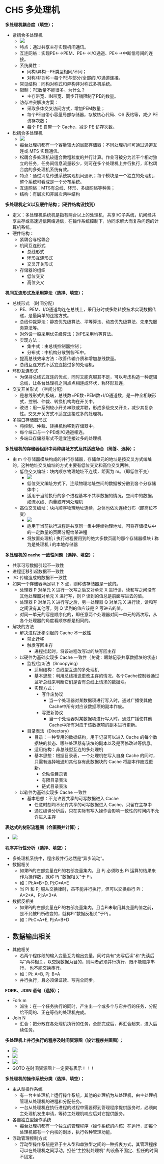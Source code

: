 # CH5 多处理机

**多处理机耦合度（填空）；**
- 紧耦合多处理机
	- ![](pic/5-1.bmp)
	- 特点：通过共享主存实现机间通讯。
	- 互连网络：实现PE←→PEM、PE←→I/O通道、PE←→中断信号间的连接。
	- 系统属性：
		- 同构/异构--PE类型相同/不同；
		- 对称/非对称--每个PE与部分/全部的I/O通道连接。
	- 常见结构：同构对称式和异构非对称式多机系统。
	- 限制：PE数量不能很多。为什么？
		- 主存带宽、IN带宽、同步开销限制了PE的数量。
	- 访存冲突解决方案：
		- 采取多体交叉访问方式，增加PEM数量；
		- 每个PE自带小容量局部存储器，存放核心代码、OS 表格等，减少 PE 访存次数；
		- 每个 PE 自带一个 Cache，减少 PE 访存次数。
- 松耦合多处理机
	- ![](pic/5-2.bmp)
	- 每台处理机都有一个容量较大的局部存储器；不同处理机间可通过通道互连或 MTS 实现通信。
	- 松耦合多处理机较适合做粗粒度的并行计算。作业可被分为若干个相对独立的任务，任务间信息流量较少，则可在多个处理机上并行执行，即松耦合度的多处理机系统有效。
	- 特点：通过消息传送系统实现机间通讯；每个模块是一个独立的处理机，整个系统可看成是一个分布系统。
	- 互连网络：MTS有总线、环形、多级网络等种类；
	- 结构：有层次和非层次两种结构


**多处理机定义以及硬件结构；（硬件结构没找到）**
- 定义：多处理机系统机是指有两台以上的处理机，共享I/O子系统，机间经共享主存或高速通信网络通信，在操作系统控制下，协同求解大而复杂问题的计算机系统。
- 硬件结构：
	- 紧耦合与松耦合
	- 机间互连形式
		- 总线形式
		- 环形互连形式
		- 交叉开关形式
	- 存储器的组织
		- 低位交叉
		- 高位交叉

**机间互连形式及采用算法（选择、填空）；**
- 总线形式 （时间分配）
	- PE、PEM、I/O通道均连在总线上，采用分时或多路转换技术实现数据传递，是最简单的连接方式。
	- 总线仲裁算法：静态优先级算法、平等算法、动态优先级算法、先来先服务算法等。
	- 对外设一般采用优先级算法；对PE采用均等算法。
	- 实现方法：
		- 集中式：由总线控制器控制；
		- 分布式：中机构分散到各PE中。
	- 提高总线效率方法：改善传输介质和增加总线数量。
	- 总线互连方式不适宜连接过多的处理机。
- 环形互连形式
	- 为保持总线式互连的优点，同时又能克服其不足，可以考虑构造一种逻辑总线，让各台处理机之间点点相连成环状，称环形互连，
- 交叉开关形式 （空间分配）
	- 是总线形式的极端，总线数=PE数+PEM数+I/O通道数，是一种全相联形式，控制、仲裁、转换机构均在开关中。
	- 改进：用一系列较小开关串联或并联，形成多级交叉开关，减少其复杂性。交叉开关方式不适宜连接过多的处理机。
- 多端口存储器形式
	- 将控制、仲裁、转换机构移到存储器中。
	- 每个端口与一个PE或I/O通道相连。
	- 多端口存储器形式不适宜连接过多的处理机

**多处理机的存储器组织中两种编址方式及其适应场合（简答、选择）；**
- 由 m 个存储器模块构成的并行存储器，存储单元的地址是按交叉方式编址的。这种地址交叉编址的方式主要有低位交叉和高位交叉两种。
	- 低位交叉编址：块内顺序物理地址不连续，距离为 m。（即低位不变）
		- ![](pic/5-3.bmp)
		- 低位交叉编址方式下，连续物理地址空间的数据被分散到各个分存储体中；
		- 适用于当前执行的多个进程基本不共享数据的情况，空间中的数据，如流水线、向量或阵列处理机
	- 高位交叉编址：块内顺序物理地址连续，总体也依次连续分布（即高位不变）
		- ![](pic/5-4.bmp)
		- 适用于当前执行进程是共享同一集中连续物理地址，可将存储模块中的一定数量的页面分配给某进程
		- 将放置处理机 i 执行进程要用到的绝大多数页面的那个存储器模块 i 称为是处理机 i 的本地存储器

**多处理机的 cache 一致性问题（选择、填空）；**
- 共享可写数据引起不一致性
- 进程迁移引起数据不一致性
- I/O 传输造成的数据不一致性
- 如果一个存储器满足以下 3 点，则称该存储器是一致的。
	- 处理器 P 对单元 X 进行一次写之后又对单元 X 进行读，读和写之间没有其他处理器对单元 X 进行写，则 P 读到的值总是前面写进去的值。
	- 处理器 P 对单元 X 进行写之后，另一处理器 Q 对单元 X 进行读，读和写之间没有其他写，则 Q 读到的值应该是 P 写进去的值。
	- 对同一单元的写是顺序化的，即任意两个处理器对同一单元的两次写，从各个处理器的角度看顺序都是相同的。
- 解决的方法
	- 解决进程迁移引起的 Cache 不一致性
		- 禁止迁移
		- 触发写回主存
			- 进程挂起时，将该进程改写过的块写回主存
	- 以硬件为基础实现多 Cache 一致性（关键：跟踪记录共享数据块的状态）
		- 监视/监听法（Snoopying）
			- 适用结构：总线型互连的多处理机
			- 基本思想：利用总线播送更改主存的情况，各个Cache控制器通过监听总线来判断它们是否有总线上请求的数据块。
			- 实现方式：
				- 写作废协议
					- 当一个处理器对某数据项进行写入时，通过广播使其他Cache中所有对应该数据项的副本作废。
				- 写更新协议
					- 当一个处理器对某数据项进行写入时，通过广播使其他Cache中所有对应于该数据项的副本进行更新。
		- 目录表法（Directory）
			- 目录：一种专用的数据结构，用于记录可以进入 Cache 的每个数据块的状态、哪些处理器有该块的副本以及是否修改过等信息。
			- 适用结构：非总线型互连的多处理机
			- 基本思想：根据目录表，一个处理机在写入自身 Cache 的同时，只需有选择地通知其他存有此数据块的 Cache 将副本作废或更新。
				- 全映像目录表
				- 有限目录表法
				- 链式目录表法
	- 以软件为基础实现多 Cache 一致性
		- 基本思想：不允许要共享的可写数据进入 Cache
			- 任意时刻均不允许共享的可写数据进入 Cache，只留在主存中
			- 通过编译分析后，只在实际有写入操作会影响一致性的时间内不允许进入主存

**表达式的树形流程图（会画图并计算）；**
- ![](pic/5-5.bmp)

**程序并行性分析（选择、填空）；**
- 多处理机系统中，程序段并行必然是“异步流动”。
- 数据相关
	- 如果Pi的左部变量在Pj的右部变量集内，且 Pj 必须取出 Pi 运算的结果来作为操作数，就称 Pj “数据相关”于 Pi。
	- 如：Pi:A=B+D, Pj:C=A\*E
	- 当 Pi 和 Pj 服从交换律时，虽不能并行执行，但可以交换串行 Pi：A=2\*A，Pj:A=3\*A
- 数据反相关
	- 如果Pj的左部变量在Pi的右部变量集内，且当Pi未取用其变量的值之前，是不允被Pj所改变的，就称Pi“数据反相关”于Pj 。
	- 如：Pi:C=A+E, Pj:A=B+D
- 数据输出相关
	- 
- 其他相关
	- 若两个程序段的输入变量互为输出变量，同时具有“先写后读”和“先读后写”两种相关，以交换数据为目的，则两者必须并行执行，既不能顺序串行， 也不能交换串行。
	- 如：Pi: A=B, Pj: B=A
	- 并行执行，且必须保证读、写完全同步。

**FORK、JOIN 语句（选择）；**
- Fork m
	- 派生：在一个任务执行的同时，产生出一个或多个与它并行的任务，分配给不同的、正在等待的处理机完成。
- Join N
	- 汇合：把分散在各处理机执行的任务，全部完成后，再汇合起来，进入后续任务。

**多处理机上并行执行的程序及时间资源图（设计程序并画图）；**
- ![](pic/5-6.bmp)
- ![](pic/5-7.bmp)
- ![](pic/5-8.bmp)
- GOTO 在时间资源图上一定要有表示！！！

**多处理机的操作系统分类（选择、填空）；**
- 主从型操作系统
	- 有一台主处理机上运行操作系统，其他的处理机为从处理机，由主处理机管理从处理机的进程和分配任务。
	- 一台从处理机在执行进程的过程中需要得到管理程序提供服务时，必须向主处理机发生申请，等待主处理机响应后对它提供服务。
- 各自独立型操作系统
	- 每台处理机都有一个独立的管理程序（操作系统的内核）在运行，即每个处理机都有一个内核的副本，执行各种管理功能。
- 浮动管理控制方式
	- 浮动型操作系统是界于主从型和单独型之间的一种折衷方式，其管理程序可以在处理机之间浮动。担任“主控制处理机” 的设备不固定、担任的时间不固定。
